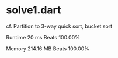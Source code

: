 # solve1.dart

cf. Partition to 3-way quick sort, bucket sort

Runtime 20 ms Beats 100.00%

Memory 214.16 MB Beats 100.00%

